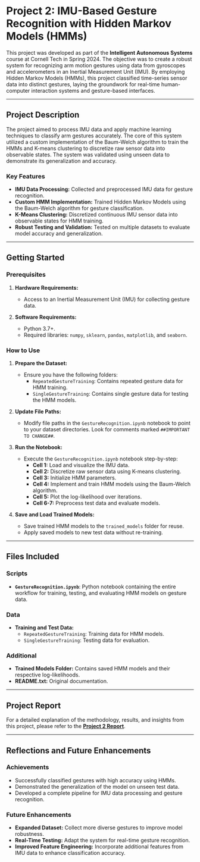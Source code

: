 # Project 2: IMU-Based Gesture Recognition with Hidden Markov Models (HMMs)

This project was developed as part of the **Intelligent Autonomous Systems** course at Cornell Tech in Spring 2024. The objective was to create a robust system for recognizing arm motion gestures using data from gyroscopes and accelerometers in an Inertial Measurement Unit (IMU). By employing Hidden Markov Models (HMMs), this project classified time-series sensor data into distinct gestures, laying the groundwork for real-time human-computer interaction systems and gesture-based interfaces.

---

## Project Description

The project aimed to process IMU data and apply machine learning techniques to classify arm gestures accurately. The core of this system utilized a custom implementation of the Baum-Welch algorithm to train the HMMs and K-means clustering to discretize raw sensor data into observable states. The system was validated using unseen data to demonstrate its generalization and accuracy.

### Key Features
- **IMU Data Processing:** Collected and preprocessed IMU data for gesture recognition.
- **Custom HMM Implementation:** Trained Hidden Markov Models using the Baum-Welch algorithm for gesture classification.
- **K-Means Clustering:** Discretized continuous IMU sensor data into observable states for HMM training.
- **Robust Testing and Validation:** Tested on multiple datasets to evaluate model accuracy and generalization.

---

## Getting Started

### Prerequisites
1. **Hardware Requirements:**
   - Access to an Inertial Measurement Unit (IMU) for collecting gesture data.
   
2. **Software Requirements:**
   - Python 3.7+.
   - Required libraries: `numpy`, `sklearn`, `pandas`, `matplotlib`, and `seaborn`.

### How to Use
1. **Prepare the Dataset:**
   - Ensure you have the following folders:
     - `RepeatedGestureTraining`: Contains repeated gesture data for HMM training.
     - `SingleGestureTraining`: Contains single gesture data for testing the HMM models.

2. **Update File Paths:**
   - Modify file paths in the `GestureRecognition.ipynb` notebook to point to your dataset directories. Look for comments marked `##IMPORTANT TO CHANGE##`.

3. **Run the Notebook:**
   - Execute the `GestureRecognition.ipynb` notebook step-by-step:
     - **Cell 1:** Load and visualize the IMU data.
     - **Cell 2:** Discretize raw sensor data using K-means clustering.
     - **Cell 3:** Initialize HMM parameters.
     - **Cell 4:** Implement and train HMM models using the Baum-Welch algorithm.
     - **Cell 5:** Plot the log-likelihood over iterations.
     - **Cell 6-7:** Preprocess test data and evaluate models.

4. **Save and Load Trained Models:**
   - Save trained HMM models to the `trained_models` folder for reuse.
   - Apply saved models to new test data without re-training.

---

## Files Included

### Scripts
- **`GestureRecognition.ipynb`**: Python notebook containing the entire workflow for training, testing, and evaluating HMM models on gesture data.

### Data
- **Training and Test Data:**
  - `RepeatedGestureTraining`: Training data for HMM models.
  - `SingleGestureTraining`: Testing data for evaluation.

### Additional
- **Trained Models Folder:** Contains saved HMM models and their respective log-likelihoods.
- **README.txt:** Original documentation.

---

## Project Report

For a detailed explanation of the methodology, results, and insights from this project, please refer to the **[Project 2 Report](Project2_IMUGestureRecognition/media/Project%202%20Report.pdf)**.

---

## Reflections and Future Enhancements

### Achievements
- Successfully classified gestures with high accuracy using HMMs.
- Demonstrated the generalization of the model on unseen test data.
- Developed a complete pipeline for IMU data processing and gesture recognition.

### Future Enhancements
- **Expanded Dataset:** Collect more diverse gestures to improve model robustness.
- **Real-Time Testing:** Adapt the system for real-time gesture recognition.
- **Improved Feature Engineering:** Incorporate additional features from IMU data to enhance classification accuracy.
